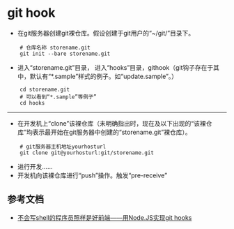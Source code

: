 # git hook
* 在git服务器创建git裸仓库。假设创建于git用户的“~/git/”目录下。
```git
    # 仓库名称 storename.git
    git init --bare storename.git
```
* 进入“storename.git”目录， 进入“hooks”目录，githook（git钩子存在于其中，默认有“*.sample”样式的例子。如“update.sample”。）
```git
    cd storename.git
    # 可以看到“*.sample”等例子”
    cd hooks  
``` 
---
* 在开发机上“clone”该裸仓库（未明确指出时，现在及以下出现的“该裸仓库”均表示最开始在git服务器中创建的“storename.git”裸仓库）。
```git
    # git服务器主机地址yourhosturl
    git clone git@yourhosturl:git/storename.git
```

* 进行开发......
* 开发机向该裸仓库进行“push”操作。触发“pre-receive”


## 参考文档
* [不会写shell的程序员照样是好前端——用Node.JS实现git hooks](https://segmentfault.com/a/1190000004918996)
